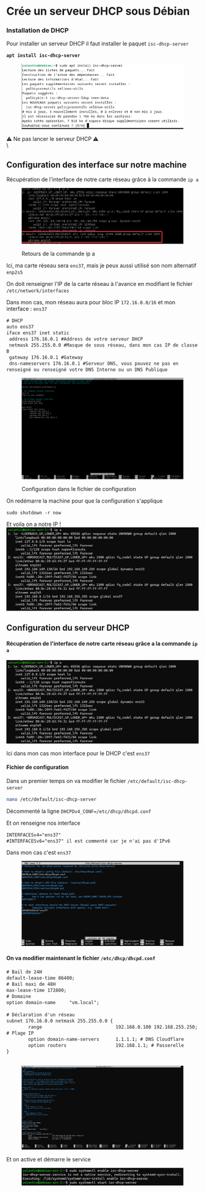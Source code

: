 # Crée un serveur DHCP sous Débian

### Installation de DHCP

Pour installer un serveur DHCP il faut installer le paquet `isc-dhcp-server`

<pre class="language-bash"><code class="lang-bash"><strong>apt install isc-dhcp-server
</strong></code></pre>

<figure><img src="../.gitbook/assets/image (18).png" alt=""><figcaption></figcaption></figure>

⚠️ Ne pas lancer le serveur DHCP ⚠️\
\


## Configuration des interface sur notre machine

Récupération de l'interface de notre carte réseau grâce à la commande `ip a`

<figure><img src="../.gitbook/assets/image.png" alt=""><figcaption><p>Retours de la commande ip a</p></figcaption></figure>

Ici, ma carte réseau sera `ens37`, mais je peux aussi utilisé son nom alternatif `enp2s5`

On doit renseigner l'IP de la carte réseau à l'avance en modifiant le fichier `/etc/network/interfaces`

Dans mon cas, mon réseau aura pour bloc IP `172.16.0.0/16` et mon interface : `ens37`

```
# DHCP
auto ens37
iface ens37 inet static
 address 176.16.0.1 #Address de votre serveur DHCP
 netmask 255.255.0.0 #Masque de sous réseau, dans mon cas IP de classe B
 gateway 176.16.0.1 #Gateway
 dns-nameservers 176.16.0.1 #Serveur DNS, vous pouvez ne pas en renseigné ou renseigné votre DNS Interne ou un DNS Publique
```

<figure><img src="../.gitbook/assets/vmware_6XKHfPc6gG.png" alt=""><figcaption><p>Configuration dans le fichier de configuration</p></figcaption></figure>

On redémarre la machine pour que la configuration s'applique

```
sudo shutdown -r now
```

Et voila on a notre IP !\
![](<../.gitbook/assets/image (2).png>)

## Configuration du serveur DHCP

#### Récupération de l'interface de notre carte réseau grâce a la commande `ip a`

![](<../.gitbook/assets/image (3).png>)

Ici dans mon cas mon interface pour le DHCP c'est `ens37`

#### Fichier de configuration

Dans un premier temps on va modifier le fichier `/etc/default/isc-dhcp-server`

```bash
nano /etc/default/isc-dhcp-server
```

Décommenté la ligne `DHCPDv4_CONF=/etc/dhcp/dhcpd.conf`

Et on renseigne nos interface

```
INTERFACESv4="ens37"
#INTERFACESv6="ens37" il est commenté car je n'ai pas d'IPv6
```

Dans mon cas c'est `ens37`

<figure><img src="../.gitbook/assets/image (4).png" alt=""><figcaption></figcaption></figure>

#### On va modifier maintenant le fichier **`/etc/dhcp/dhcpd.conf`**

```
# Bail de 24H
default-lease-time 86400; 
# Bail maxi de 48H
max-lease-time 172800; 
# Domaine
option domain-name     "vm.local";
 
# Déclaration d'un réseau
subnet 176.16.0.0 netmask 255.255.0.0 {
        range                           192.168.0.100 192.168.255.250; # Plage IP
        option domain-name-servers      1.1.1.1; # DNS Cloudflare
        option routers                  192.168.1.1; # Passerelle
}
 
```

<figure><img src="../.gitbook/assets/image (22).png" alt=""><figcaption></figcaption></figure>

Et on active et démarre le service&#x20;

<figure><img src="../.gitbook/assets/image (23).png" alt=""><figcaption></figcaption></figure>
